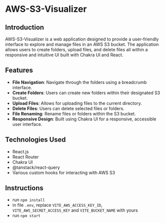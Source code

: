 # AWS-S3-Visualizer

## Introduction
AWS-S3-Visualizer is a web application designed to provide a user-friendly interface to explore and manage files in an AWS S3 bucket. The application allows users to create folders, upload files, and delete files all within a responsive and intuitive UI built with Chakra UI and React.

## Features
- **File Navigation**: Navigate through the folders using a breadcrumb interface.
- **Create Folders**: Users can create new folders within their designated S3 bucket.
- **Upload Files**: Allows for uploading files to the current directory.
- **Delete Files**: Users can delete selected files or folders.
- **File Renaming**: Rename files or folders within the S3 bucket.
- **Responsive Design**: Built using Chakra UI for a responsive, accessible user interface.

## Technologies Used
- React.js
- React Router
- Chakra UI
- @tanstack/react-query
- Various custom hooks for interacting with AWS S3

## Instructions
- run `npm install`
- in file `.env`, replace `VITE_AWS_ACCESS_KEY_ID`, `VITE_AWS_SECRET_ACCESS_KEY` and `VITE_BUCKET_NAME` with yours
- run `npm start`